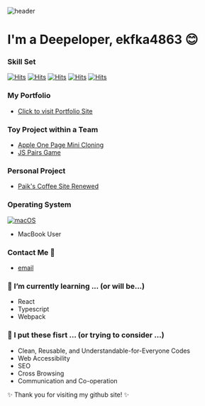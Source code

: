 ![header](https://capsule-render.vercel.app/api?type=waving&color=timeGradient&height=300&section=header&text=About%20me&fontSize=90)

# I'm a Deepeloper, ekfka4863 😊 

### Skill Set 

[![Hits](https://hits.seeyoufarm.com/api/count/incr/badge.svg?url=https%3A%2F%2Fgithub.com%2Fekfka4863&count_bg=%23FFB10D&title_bg=%23525252&icon=html5.svg&icon_color=%23FFB10D&title=HTML&edge_flat=false)](https://hits.seeyoufarm.com) [![Hits](https://hits.seeyoufarm.com/api/count/incr/badge.svg?url=https%3A%2F%2Fgithub.com%2Fekfka4863&count_bg=%231ECAFF&title_bg=%23525252&icon=css3.svg&icon_color=%231ECAFF&title=CSS&edge_flat=false)](https://hits.seeyoufarm.com) [![Hits](https://hits.seeyoufarm.com/api/count/incr/badge.svg?url=https%3A%2F%2Fgithub.com%2Fekfka4863&count_bg=%23B7FF09&title_bg=%23525252&icon=javascript.svg&icon_color=%23FFFF09&title=JavaScript&edge_flat=false)](https://hits.seeyoufarm.com)
[![Hits](https://hits.seeyoufarm.com/api/count/incr/badge.svg?url=https%3A%2F%2Fgithub.com%2Fekfka4863&count_bg=%230075D7&title_bg=%23525252&icon=jquery.svg&icon_color=%23FFFFFF&title=jQuery&edge_flat=false)](https://hits.seeyoufarm.com) [![Hits](https://hits.seeyoufarm.com/api/count/incr/badge.svg?url=https%3A%2F%2Fgithub.com%2Fekfka4863&count_bg=%23373737&title_bg=%23707070&icon=github.svg&icon_color=%23FFFFFF&title=Github&edge_flat=false)](https://hits.seeyoufarm.com)

<!--[![Hits](https://hits.seeyoufarm.com/api/count/incr/badge.svg?url=https%3A%2F%2Fgithub.com%2Fekfka4863&count_bg=%2374BAF5&title_bg=%23525252&icon=markdown.svg&icon_color=%23FFFFFF&title=Markdown&edge_flat=false)](https://hits.seeyoufarm.com)-->

<!--[![Hits](https://hits.seeyoufarm.com/api/count/incr/badge.svg?url=https%3A%2F%2Fgithub.com%2Fekfka4863&count_bg=%23FF88BF&title_bg=%23525252&icon=figma.svg&icon_color=%23DDDDDD&title=Figma&edge_flat=false)](https://hits.seeyoufarm.com)-->

<!--- I can do mardown, figma, photoshop, illustrator, and ___. -->

### My Portfolio
- [Click to visit Portfolio Site]()


### Toy Project within a Team 
- [Apple One Page Mini Cloning](https://github.com/ekfka4863/apple-clone)
- [JS Pairs Game](https://github.com/ekfka4863/JavaScriptPairsGameToyProject)


### Personal Project 
- [Paik's Coffee Site Renewed]()


### Operating System 
[![macOS](https://svgshare.com/i/ZjP.svg)](https://svgshare.com/i/ZjP.svg)
- MacBook User 


### Contact Me 💬
- <a href="mailto:ekfka4863@gmail.com" title="메일로 연락하기">email</a>


### 🌱 I’m currently learning ... (or will be...)
- React 
- Typescript
- Webpack


### 🌱 I put these fisrt ... (or trying to consider ...)
- Clean, Reusable, and Understandable-for-Everyone Codes
- Web Accessibility 
- SEO
- Cross Browsing
- Communication and Co-operation 


✨ Thank you for visiting my github site! ✨





<!--
**ekfka4863/ekfka4863** is a ✨ _special_ ✨ repository because its `README.md` (this file) appears on your GitHub profile.

Here are some ideas to get you started:

- 🔭 I’m currently working on ...
- 🌱 I’m currently learning ...
- 👯 I’m looking to collaborate on ...
- 🤔 I’m looking for help with ...
- 💬 Ask me about ...
- 📫 How to reach me: ...
- 😄 Pronouns: ...
- ⚡ Fun fact: ...
-->



<!-- 
꾸밀 때 참고한 사이트 


https://velog.io/@woo0_hooo/Github-github-profile-%EA%B0%84%EC%A7%80%EB%82%98%EA%B2%8C-%EA%BE%B8%EB%AF%B8%EA%B8%B0
https://github.com/kyechan99/capsule-render#how-to-use
https://github.com/Ileriayo/markdown-badges
https://hits.seeyoufarm.com/


https://www.beusable.net/blog/?p=1802
https://seulbinim.github.io/WSA/standards.html#%EC%9B%B9%EB%B8%8C%EB%9D%BC%EC%9A%B0%EC%A0%80%EC%99%80-%EC%9B%B9%ED%91%9C%EC%A4%80
 -->